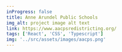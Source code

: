 ```yaml
---
inProgress: false
title: Anne Arundel Public Schools
img_alt: project image alt text
link: https://www.aacpsredistricting.org/
tags: ['React', 'CSS', 'Typescript']
img: '../src/assets/images/aacps.png'
---
```

